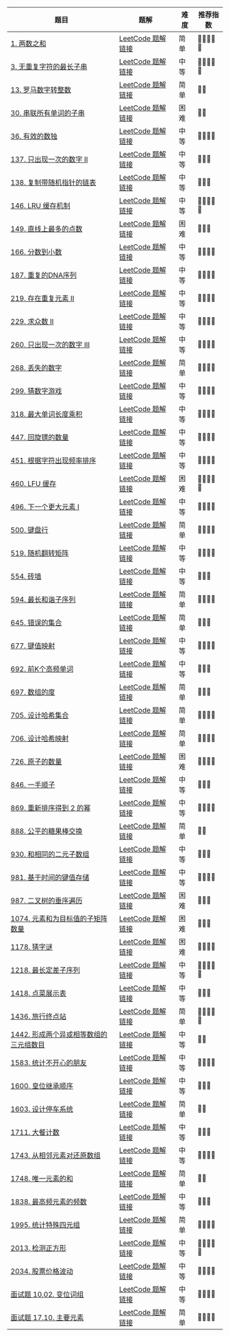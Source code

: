 | 题目                                                                                                         | 题解                                                                                                                                                                      | 难度 | 推荐指数   |
| ------------------------------------------------------------------------------------------------------------ | ------------------------------------------------------------------------------------------------------------------------------------------------------------------------- | ---- | ---------- |
| [1. 两数之和](https://leetcode-cn.com/problems/two-sum/)                                                     | [LeetCode 题解链接](https://leetcode-cn.com/problems/two-sum/solution/po-su-jie-fa-ha-xi-biao-jie-fa-by-ac_oie-yf7o/)                        | 简单 | 🤩🤩🤩🤩🤩 |
| [3. 无重复字符的最长子串 ](https://leetcode-cn.com/problems/longest-substring-without-repeating-characters/) | [LeetCode 题解链接](https://leetcode-cn.com/problems/longest-substring-without-repeating-characters/solution/shua-chuan-lc-shuang-zhi-zhen-ha-xi-biao-q08m/) | 中等 | 🤩🤩🤩🤩🤩 |
| [13. 罗马数字转整数](https://leetcode-cn.com/problems/roman-to-integer/) | [LeetCode 题解链接](https://leetcode-cn.com/problems/roman-to-integer/solution/shua-chuan-lc-ha-xi-biao-by-ac_oier-mooy/) | 简单 | 🤩🤩 |
| [30. 串联所有单词的子串](https://leetcode-cn.com/problems/substring-with-concatenation-of-all-words/) | [LeetCode 题解链接](https://leetcode-cn.com/problems/substring-with-concatenation-of-all-words/solution/shua-chuan-lc-po-su-ha-xi-biao-jie-fa-hu-ml3x/) | 困难 | 🤩🤩 |
| [36. 有效的数独](https://leetcode-cn.com/problems/valid-sudoku/) | [LeetCode 题解链接](https://leetcode-cn.com/problems/valid-sudoku/solution/gong-shui-san-xie-yi-ti-san-jie-ha-xi-bi-ssxp/) | 中等 | 🤩🤩🤩🤩 |
| [137. 只出现一次的数字 II](https://leetcode-cn.com/problems/single-number-ii/) | [LeetCode 题解链接](https://leetcode-cn.com/problems/single-number-ii/solution/gong-shui-san-xie-yi-ti-san-jie-ha-xi-bi-fku8/) | 中等 | 🤩🤩🤩 |
| [138. 复制带随机指针的链表](https://leetcode-cn.com/problems/copy-list-with-random-pointer/) | [LeetCode 题解链接](https://leetcode-cn.com/problems/copy-list-with-random-pointer/solution/gong-shui-san-xie-yi-ti-shuang-jie-ha-xi-pqek/) | 中等 | 🤩🤩🤩 |
| [146. LRU 缓存机制](https://leetcode-cn.com/problems/lru-cache/) | [LeetCode 题解链接](https://leetcode-cn.com/problems/lru-cache/solution/gong-shui-san-xie-she-ji-shu-ju-jie-gou-68hv2/) | 中等 | 🤩🤩🤩🤩🤩 |
| [149. 直线上最多的点数](https://leetcode-cn.com/problems/max-points-on-a-line/) | [LeetCode 题解链接](https://leetcode-cn.com/problems/max-points-on-a-line/solution/gong-shui-san-xie-liang-chong-mei-ju-zhi-u44s/) | 困难 | 🤩🤩🤩 |
| [166. 分数到小数](https://leetcode-cn.com/problems/fraction-to-recurring-decimal/) | [LeetCode 题解链接](https://leetcode-cn.com/problems/fraction-to-recurring-decimal/solution/gong-shui-san-xie-mo-ni-shu-shi-ji-suan-kq8c4/) | 中等 | 🤩🤩🤩🤩 |
| [187. 重复的DNA序列](https://leetcode-cn.com/problems/repeated-dna-sequences/) | [LeetCode 题解链接](https://leetcode-cn.com/problems/repeated-dna-sequences/solution/gong-shui-san-xie-yi-ti-shuang-jie-hua-d-30pg/) | 中等 | 🤩🤩🤩🤩 |
| [219. 存在重复元素 II](https://leetcode-cn.com/problems/contains-duplicate-ii/) | [LeetCode 题解链接](https://leetcode-cn.com/problems/contains-duplicate-ii/solution/gong-shui-san-xie-hua-dong-chuang-kou-yu-q02i/) | 中等 | 🤩🤩🤩🤩 |
| [229. 求众数 II](https://leetcode-cn.com/problems/majority-element-ii/) | [LeetCode 题解链接](https://leetcode-cn.com/problems/majority-element-ii/solution/gong-shui-san-xie-noxiang-xin-ke-xue-xi-ws0rj/) | 中等 | 🤩🤩🤩🤩 |
| [260. 只出现一次的数字 III](https://leetcode-cn.com/problems/single-number-iii/) | [LeetCode 题解链接](https://leetcode-cn.com/problems/single-number-iii/solution/gong-shui-san-xie-yi-ti-shuang-jie-ha-xi-zgi4/) | 中等 | 🤩🤩🤩🤩 |
| [268. 丢失的数字](https://leetcode-cn.com/problems/missing-number/) | [LeetCode 题解链接](https://leetcode-cn.com/problems/missing-number/solution/gong-shui-san-xie-yi-ti-wu-jie-pai-xu-ji-te3s/) | 简单 | 🤩🤩🤩🤩 |
| [299. 猜数字游戏](https://leetcode-cn.com/problems/bulls-and-cows/) | [LeetCode 题解链接](https://leetcode-cn.com/problems/bulls-and-cows/solution/gong-shui-san-xie-jian-dan-mo-ni-ti-by-a-tdhs/) | 中等 | 🤩🤩🤩🤩 |
| [318. 最大单词长度乘积](https://leetcode-cn.com/problems/maximum-product-of-word-lengths/) | [LeetCode 题解链接](https://leetcode-cn.com/problems/maximum-product-of-word-lengths/solution/gong-shui-san-xie-jian-dan-wei-yun-suan-cqtxq/) | 中等 | 🤩🤩🤩🤩 |
| [447. 回旋镖的数量](https://leetcode-cn.com/problems/number-of-boomerangs/) | [LeetCode 题解链接](https://leetcode-cn.com/problems/number-of-boomerangs/solution/gong-shui-san-xie-shu-ju-jie-gou-yun-yon-evu2/) | 中等 | 🤩🤩🤩🤩 |
| [451. 根据字符出现频率排序](https://leetcode-cn.com/problems/sort-characters-by-frequency/) | [LeetCode 题解链接](https://leetcode-cn.com/problems/sort-characters-by-frequency/solution/gong-shui-san-xie-shu-ju-jie-gou-yun-yon-gst9/) | 中等 | 🤩🤩🤩🤩 |
| [460. LFU 缓存](https://leetcode-cn.com/problems/lfu-cache/) | [LeetCode 题解链接](https://leetcode-cn.com/problems/lfu-cache/solution/gong-shui-san-xie-yun-yong-tong-pai-xu-s-53m3/) | 困难 | 🤩🤩🤩🤩🤩 |
| [496. 下一个更大元素 I](https://leetcode-cn.com/problems/next-greater-element-i/) | [LeetCode 题解链接](https://leetcode-cn.com/problems/next-greater-element-i/solution/gong-shui-san-xie-yi-ti-shuang-jie-bian-n6nwz/) | 中等 | 🤩🤩🤩🤩 |
| [500. 键盘行](https://leetcode-cn.com/problems/keyboard-row/) | [LeetCode 题解链接](https://leetcode-cn.com/problems/keyboard-row/solution/gong-shui-san-xie-jian-dan-zi-fu-chuan-m-zx6b/) | 简单 | 🤩🤩🤩🤩 |
| [519. 随机翻转矩阵](https://leetcode-cn.com/problems/random-flip-matrix/) | [LeetCode 题解链接](https://leetcode-cn.com/problems/random-flip-matrix/solution/gong-shui-san-xie-note-bie-pian-yi-ti-sh-e6gi/) | 中等 | 🤩🤩🤩🤩 |
| [554. 砖墙](https://leetcode-cn.com/problems/brick-wall/) | [LeetCode 题解链接](https://leetcode-cn.com/problems/brick-wall/solution/gong-shui-san-xie-zheng-nan-ze-fan-shi-y-gsri/) | 中等 | 🤩🤩🤩 |
| [594. 最长和谐子序列](https://leetcode-cn.com/problems/longest-harmonious-subsequence/) | [LeetCode 题解链接](https://leetcode-cn.com/problems/longest-harmonious-subsequence/solution/gong-shui-san-xie-yi-ti-shuang-jie-hua-d-quuh/) | 简单 | 🤩🤩🤩🤩 |
| [645. 错误的集合](https://leetcode-cn.com/problems/set-mismatch/) | [LeetCode 题解链接](https://leetcode-cn.com/problems/set-mismatch/solution/gong-shui-san-xie-yi-ti-san-jie-ji-shu-s-vnr9/) | 简单 | 🤩🤩🤩 |
| [677. 键值映射](https://leetcode-cn.com/problems/map-sum-pairs/) | [LeetCode 题解链接](https://leetcode-cn.com/problems/map-sum-pairs/solution/gong-shui-san-xie-jie-he-dfs-de-trie-yun-i4xa/) | 中等 | 🤩🤩🤩🤩 |
| [692. 前K个高频单词](https://leetcode-cn.com/problems/top-k-frequent-words/) | [LeetCode 题解链接](https://leetcode-cn.com/problems/top-k-frequent-words/solution/gong-shui-san-xie-xiang-jie-shi-yong-ha-8dxt2/) | 中等 | 🤩🤩🤩 |
| [697. 数组的度](https://leetcode-cn.com/problems/degree-of-an-array/) | [LeetCode 题解链接](https://leetcode-cn.com/problems/degree-of-an-array/solution/shu-zu-ji-shu-ha-xi-biao-ji-shu-jie-fa-y-a0mg/) | 简单 | 🤩🤩🤩 |
| [705. 设计哈希集合](https://leetcode-cn.com/problems/design-hashset/) | [LeetCode 题解链接](https://leetcode-cn.com/problems/design-hashset/solution/yi-ti-san-jie-jian-dan-shu-zu-lian-biao-nj3dg/) | 简单 | 🤩🤩🤩🤩 |
| [706. 设计哈希映射](https://leetcode-cn.com/problems/design-hashmap/) | [LeetCode 题解链接](https://leetcode-cn.com/problems/design-hashmap/solution/yi-ti-shuang-jie-jian-dan-shu-zu-lian-bi-yhiw/) | 简单 | 🤩🤩🤩🤩 |
| [726. 原子的数量](https://leetcode-cn.com/problems/number-of-atoms/) | [LeetCode 题解链接](https://leetcode-cn.com/problems/number-of-atoms/solution/gong-shui-san-xie-shi-yong-xiao-ji-qiao-l5ak4/) | 困难 | 🤩🤩🤩🤩 |
| [846. 一手顺子](https://leetcode-cn.com/problems/hand-of-straights/) | [LeetCode 题解链接](https://leetcode-cn.com/problems/hand-of-straights/solution/gong-shui-san-xie-shu-ju-jie-gou-mo-ni-t-4hxw/) | 中等 | 🤩🤩🤩 |
| [869. 重新排序得到 2 的幂](https://leetcode-cn.com/problems/reordered-power-of-2/) | [LeetCode 题解链接](https://leetcode-cn.com/problems/reordered-power-of-2/solution/gong-shui-san-xie-yi-ti-shuang-jie-dfs-c-3s1e/) | 中等 | 🤩🤩🤩🤩 |
| [888. 公平的糖果棒交换](https://leetcode-cn.com/problems/fair-candy-swap/) | [LeetCode 题解链接](https://leetcode-cn.com/problems/fair-candy-swap/solution/gong-shui-san-xie-yi-ti-shuang-jie-po-su-uant/) | 简单 | 🤩🤩 |
| [930. 和相同的二元子数组](https://leetcode-cn.com/problems/binary-subarrays-with-sum/) | [LeetCode 题解链接](https://leetcode-cn.com/problems/binary-subarrays-with-sum/solution/gong-shui-san-xie-yi-ti-shuang-jie-qian-hfoc0/) | 中等 | 🤩🤩🤩 |
| [981. 基于时间的键值存储](https://leetcode-cn.com/problems/time-based-key-value-store/) | [LeetCode 题解链接](https://leetcode-cn.com/problems/time-based-key-value-store/solution/gong-shui-san-xie-yi-ti-shuang-jie-ha-xi-h5et/) | 中等 | 🤩🤩🤩🤩 |
| [987. 二叉树的垂序遍历](https://leetcode-cn.com/problems/vertical-order-traversal-of-a-binary-tree/) | [LeetCode 题解链接](https://leetcode-cn.com/problems/vertical-order-traversal-of-a-binary-tree/solution/gong-shui-san-xie-yi-ti-shuang-jie-dfs-h-wfm3/) | 困难 | 🤩🤩🤩 |
| [1074. 元素和为目标值的子矩阵数量](https://leetcode-cn.com/problems/number-of-submatrices-that-sum-to-target/) | [LeetCode 题解链接](https://leetcode-cn.com/problems/number-of-submatrices-that-sum-to-target/solution/gong-shui-san-xie-you-hua-mei-ju-de-ji-b-uttw/) | 困难 | 🤩🤩🤩 |
| [1178. 猜字谜](https://leetcode-cn.com/problems/number-of-valid-words-for-each-puzzle/) | [LeetCode 题解链接](https://leetcode-cn.com/problems/number-of-valid-words-for-each-puzzle/solution/xiang-jin-zhu-shi-xiang-jie-po-su-wei-yu-3cr2/) | 困难 | 🤩🤩🤩🤩 |
| [1218. 最长定差子序列](https://leetcode-cn.com/problems/longest-arithmetic-subsequence-of-given-difference/) | [LeetCode 题解链接](https://leetcode-cn.com/problems/longest-arithmetic-subsequence-of-given-difference/solution/gong-shui-san-xie-jie-he-tan-xin-de-zhua-dj1k/) | 中等 | 🤩🤩🤩🤩🤩 |
| [1418. 点菜展示表](https://leetcode-cn.com/problems/display-table-of-food-orders-in-a-restaurant/) | [LeetCode 题解链接](https://leetcode-cn.com/problems/display-table-of-food-orders-in-a-restaurant/solution/gong-shui-san-xie-ha-xi-biao-yu-hong-hei-jmli/) | 中等 | 🤩🤩🤩 |
| [1436. 旅行终点站](https://leetcode-cn.com/problems/destination-city/) | [LeetCode 题解链接](https://leetcode-cn.com/problems/destination-city/solution/gong-shui-san-xie-jian-dan-fang-jia-mo-n-y47c/) | 简单 | 🤩🤩🤩🤩🤩 |
| [1442. 形成两个异或相等数组的三元组数目](https://leetcode-cn.com/problems/count-triplets-that-can-form-two-arrays-of-equal-xor/) | [LeetCode 题解链接](https://leetcode-cn.com/problems/count-triplets-that-can-form-two-arrays-of-equal-xor/solution/gong-shui-san-xie-xiang-jie-shi-yong-qia-7gzm/) | 中等 | 🤩🤩 |
| [1583. 统计不开心的朋友](https://leetcode-cn.com/problems/count-unhappy-friends/) | [LeetCode 题解链接](https://leetcode-cn.com/problems/count-unhappy-friends/solution/gong-shui-san-xie-ha-xi-biao-mo-ni-ti-by-2qy0/) | 中等 | 🤩🤩🤩🤩 |
| [1600. 皇位继承顺序](https://leetcode-cn.com/problems/throne-inheritance/) | [LeetCode 题解链接](https://leetcode-cn.com/problems/throne-inheritance/solution/gong-shui-san-xie-shi-yong-dan-xiang-lia-7t65/) | 中等 | 🤩🤩🤩 |
| [1603. 设计停车系统](https://leetcode-cn.com/problems/design-parking-system/) | [LeetCode 题解链接](https://leetcode-cn.com/problems/design-parking-system/solution/yi-ti-san-jie-jian-dan-bian-liang-ha-xi-0gs72/) | 简单 | 🤩🤩 |
| [1711. 大餐计数](https://leetcode-cn.com/problems/count-good-meals/) | [LeetCode 题解链接](https://leetcode-cn.com/problems/count-good-meals/solution/gong-shui-san-xie-xiang-jie-san-chong-gu-nn4f/) | 中等 | 🤩🤩🤩 |
| [1743. 从相邻元素对还原数组](https://leetcode-cn.com/problems/restore-the-array-from-adjacent-pairs/) | [LeetCode 题解链接](https://leetcode-cn.com/problems/restore-the-array-from-adjacent-pairs/solution/gong-shui-san-xie-yi-ti-shuang-jie-dan-x-elpx/) | 中等 | 🤩🤩🤩🤩 |
| [1748. 唯一元素的和](https://leetcode-cn.com/problems/sum-of-unique-elements/) | [LeetCode 题解链接](https://leetcode-cn.com/problems/sum-of-unique-elements/solution/mo-ni-ti-po-su-jie-fa-by-ac_oier-ff69/) | 简单 | 🤩🤩 |
| [1838. 最高频元素的频数](https://leetcode-cn.com/problems/frequency-of-the-most-frequent-element/) | [LeetCode 题解链接](https://leetcode-cn.com/problems/frequency-of-the-most-frequent-element/solution/gong-shui-san-xie-cong-mei-ju-dao-pai-xu-kxnk/) | 中等 | 🤩🤩🤩 |
| [1995. 统计特殊四元组](https://leetcode-cn.com/problems/count-special-quadruplets/) | [LeetCode 题解链接](https://leetcode-cn.com/problems/count-special-quadruplets/solution/gong-shui-san-xie-yi-ti-si-jie-mei-ju-ha-gmhv/) | 简单 | 🤩🤩🤩🤩 |
| [2013. 检测正方形](https://leetcode-cn.com/problems/detect-squares/) | [LeetCode 题解链接](https://leetcode-cn.com/problems/detect-squares/solution/gong-shui-san-xie-jian-dan-ha-xi-biao-yu-748e/) | 中等 | 🤩🤩🤩🤩🤩 |
| [2034. 股票价格波动](https://leetcode-cn.com/problems/stock-price-fluctuation/) | [LeetCode 题解链接](https://leetcode-cn.com/problems/stock-price-fluctuation/solution/gong-shui-san-xie-shu-ju-jie-gou-mo-ni-t-u6f4/) | 中等 | 🤩🤩🤩🤩 |
| [面试题 10.02. 变位词组](https://leetcode-cn.com/problems/group-anagrams-lcci/) | [LeetCode 题解链接](https://leetcode-cn.com/problems/group-anagrams-lcci/solution/gong-shui-san-xie-tong-ji-bian-wei-ci-de-0iqe/) | 中等 | 🤩🤩🤩🤩 |
| [面试题 17.10. 主要元素](https://leetcode-cn.com/problems/find-majority-element-lcci/) | [LeetCode 题解链接](https://leetcode-cn.com/problems/find-majority-element-lcci/solution/gong-shui-san-xie-yi-ti-shuang-jie-ha-xi-zkht/) | 简单 | 🤩🤩🤩🤩 |

